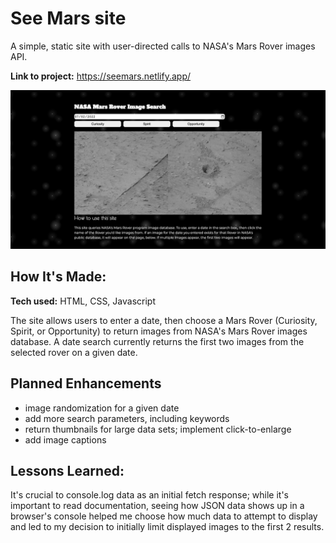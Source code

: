 # See Mars site
A simple, static site with user-directed calls to NASA's Mars Rover images API.

**Link to project:** https://seemars.netlify.app/

![Site Preview Image](https://github.com/cynthiablack/nasa-api/blob/main/nasa-api.png)

## How It's Made:

**Tech used:** HTML, CSS, Javascript

The site allows users to enter a date, then choose a Mars Rover (Curiosity, Spirit, or Opportunity) to return images from NASA's Mars Rover images database. A date search currently returns the first two images from the selected rover on a given date.

## Planned Enhancements

- image randomization for a given date
- add more search parameters, including keywords
- return thumbnails for large data sets; implement click-to-enlarge
- add image captions

## Lessons Learned:

It's crucial to console.log data as an initial fetch response; while it's important to read documentation, seeing how JSON data shows up in a browser's console helped me choose how much data to attempt to display and led to my decision to initially limit displayed images to the first 2 results.